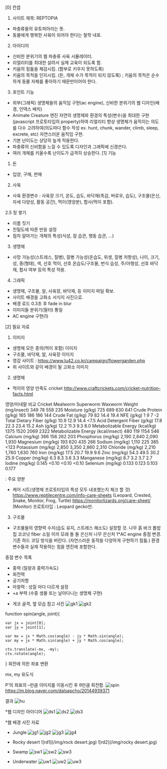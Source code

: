 [0] 컨셉
1. 사이트 제목: REPTOPIA
 - 파충류들의 유토피아라는 뜻.
 - 동물에게 행복한 사육이 되어야 한다는 철학 내포.

2. 아이디어
 - 신비한 분위기의 웹 파충류 사육 시뮬레이터.
 - 리얼리티를 최대한 살려서 실제 교육이 되도록 함.
 - 키움의 힘듦을 체감시킴. (함부로 키우지 못하도록)
 - 키움의 목적을 인지시킴. (돈, 개체 수가 목적이 되지 않도록)
 ; 키움의 목적은 순수하게 동물 자체를 좋아하기 때문만이어야 한다. 

3. 포인트 기능
 - 외부(그래픽)
  생명체들의 움직임 구현(ac engine), 신비한 분위기의 웹 디자인(배경, 인덱스 배치)
 - Animate Creature 엔진
  자연의 생명체와 환경의 특성(변수)을 최대한 구현(javascript 프로토타입의 property)하여 리얼리티 향상
  생명체가 움직이는 의도를 다수 고려하여(의도마다 함수 작성 ex. hunt, chunk, wander, climb, sleep, excrete, etc) 자연스러운 움직임 구현.
  - 기본 난이도는 상당히 높게 적용한다.
  - 파충류의 신비함을 느낄 수 있도록 디자인과 그래픽에 신경쓴다.
  - 여러 개체를 키울수록 난이도가 급격히 상승한다.
[1] 기능
1. 돈
 - 입양, 구매, 판매

2. 사육
 - 사육 환경변수 : 사육장 크기, 온도, 습도, 바닥재(촉감, 버로우, 습도), 구조물(은신, 자세 다양성, 활동 공간), 먹이(영양분), 합사(먹이 포함).

2.5 정 쌓기
 - 이름 짓기
 - 친밀도에 따른 반응 설정
 - 점차 알아가는 개체의 특성(식성, 잠 습관, 행동 습관, ...)

3. 생명체
 - 사망 가능성(스트레스, 질병), 질병 가능성(온습도, 위생, 질병 저항성), 나이, 크기, 성, 종(형태), 색, 선호 먹이, 선호 온습도/구조물, 번식 습성, 주/야행성, 선호 바닥재, 합사 여부 등의 특성 적용.

4. 그래픽
 - 생명체, 구조물, 알, 사육장, 바닥재, 등 이미지 파일 확보.
 - 사이트 배경을 고화소 서식지 사진으로.
 - 배경 로드 0.3초 후 fade in blur
 - 이미지들 분위기(필터) 통일
 - AC engine 구현(1)

[2] 필요 자료
1. 이미지
 - 생명체 모든 종의(먹이 포함) 이미지
 - 구조물, 바닥재, 알, 사육장 이미지
 - 영감 사이트 : https://www.lu42.co.kr/campaign/flowergarden.php 
 - 위 사이트와 같이 배경이 될 고화소 이미지

2. 생명체
 - 먹이의 영양 만족도
  cricket http://www.craftcrickets.com/cricket-nutrition-facts.html

영양/미네랄 비교
Cricket
Mealworm
Superworm
Waxworm
Weight (mg/insect)
349
78
558
235
Moisture (g/kg)
725
689
630
641
Crude Protein (g/kg)
165
186
186
144
Crude Fat (g/kg)
79
82
14.4
19.4
NFE (g/kg)
1
9
7
-2
Total Dietary Fiber (g/kg)
10.9
12.9
14.4
<7.5
Acid Detergent Fiber (g/kg)
17.8
22.3
23.4
15.2
Ash (g/kg)
12.2
11.3
9.3
8.0
Metabolizable Energy (kcal/kg)
1375
1520
2069
2322
Metabolizable Energy (kcal/insect)
480
119
1154
546
Calcium (mg/kg)
366
156
262
203
Phosphorus (mg/kg)
2,190
2,640
2,090
1,930
Magnesium (mg/kg)
193
620
435
266
Sodium (mg/kg)
1,110
225
385
<123
Potassium (mg/kg)
2,850
3,350
2,860
2,310
Chloride (mg/kg)
2,210
1,760
1,630
760
Iron (mg/kg)
17.5
20.7
19.9
9.6
Zinc (mg/kg)
54.3
49.5
30.2
25.9
Copper (mg/kg)
6.3
8.3
3.6
3.3
Manganese (mg/kg)
8.7
3.2
3.7
2.7
Iodine (mg/kg)
0.145
<0.10
<0.10
<0.10
Selenium (mg/kg)
0.133
0.123
0.103
0.177



: 주요 양분
 - 케어 시트(생명체 프로토타입의 특성 모두 내포했는지 체크 할 것)
 https://www.reptilecentre.com/info-care-sheets
(Leopard, Crested, Snake, Monitor, Frog, Turtle)
 https://monitorlizards.org/care-sheet/
(Monitor)
 프로토타입 : Leopard gecko만.
3. 구조물
 - 구조물들의 영향력 수치(습도 유지, 스트레스 해소도) 설정할 것.
  나무
  흙
  바크
  톱밥
  칩
  코코넛 fiber
  소일
  이끼
  모래
  돌
  돌 은신처
  나무 은신처
1*AC engine 중점 변경.
 기존 하드 코딩 방식을 버린다. (자연스러운 동작을 다양하게 구현하기 힘듦.)
 환경변수들과 실제 작용하는 힘을 엔진에 포함한다. 

 중점 변수 목록

  - 중력 (질량과 중력가속도)
  - 회전력
  - 공기저항
  - 마찰력 : 성질 마다 다르게 설정
  - +a 부력 (수중 생물 또는 날아다니는 생명체 구현)

* 게코 골격, 옆 모습 참고 사진
![gk1](/img/tokbone.jpg)
![gk2](/img/leoside.jpg)


function spin(angle, joint){

    var jx = joint[0];
    var jy = joint[1];

    var mx = jx * Math.cos(angle) - jy * Math.sin(angle);
    var my = jx * Math.sin(angle) + jy * Math.cos(angle);

    ctx.translate(-mx, -my);
    ctx.rotate(angle);
}
회전에 의한 좌표 변환


mx, my 유도식

P’의 좌표의 –만큼 이미지를 이동시킨 후 θ만큼 회전함.
![spin](/img/spin.png)
https://m.blog.naver.com/dalsapcho/20144939371

결과
![hu](/img/headUp.gif)




*웹 디자인 아이디어
![ds1](/img/design0.jpg)
![ds2](/img/design1.jpg)
![ds3](/img/design2.jpg)


*웹 배경 사진 자료

- Jungle
![jg1](/img/green-trees.jpg)
![jg2](/img/Jungle.jpg)
![jg3](/img/Jungle-Book.jpg)
![jg4](/img/Waterfall.jpg)


- Rocky desert
![rd1](/img/rock desert.jpg)
![rd2](/img/rocky desert.jpg)


- Swamp
![sw1](/img/swamp.jpg)
![sw2](/img/swamp2.jpg)
![sw3](/img/swamp_alligator.jpg)


- Underwater
![uw1](/img/underwatjung.jpg)
![uw2](/img/underwater.jpg)
![uw3](/img/underwaterfish.jpg)





